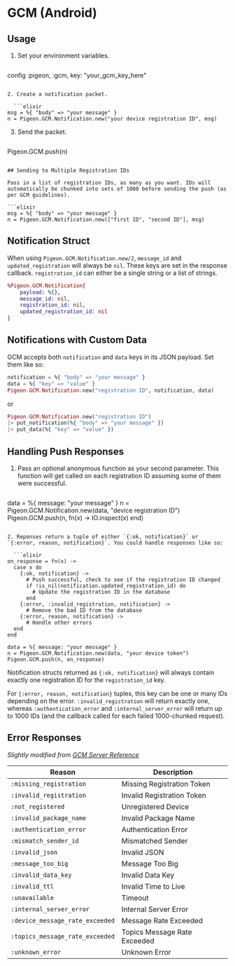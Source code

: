 # GCM (Android)

## Usage

1. Set your environment variables.

    ```elixir
  config :pigeon, :gcm,
    key: "your_gcm_key_here"
  ```
  
2. Create a notification packet. 

    ```elixir
  msg = %{ "body" => "your message" }
  n = Pigeon.GCM.Notification.new("your device registration ID", msg)
  ```
 
3. Send the packet.

    ```elixir
  Pigeon.GCM.push(n)
  ```
  
## Sending to Multiple Registration IDs

Pass in a list of registration IDs, as many as you want. IDs will automatically be chunked into sets of 1000 before sending the push (as per GCM guidelines).

  ```elixir
  msg = %{ "body" => "your message" }
  n = Pigeon.GCM.Notification.new(["first ID", "second ID"], msg)
  ```

## Notification Struct

When using `Pigeon.GCM.Notification.new/2`, `message_id` and `updated_registration` will always be `nil`. These keys are set in the response callback. `registration_id` can either be a single string or a list of strings.

  ```elixir
  %Pigeon.GCM.Notification{
      payload: %{},
      message_id: nil,
      registration_id: nil,
      updated_registration_id: nil
  }
  ```

## Notifications with Custom Data

GCM accepts both `notification` and `data` keys in its JSON payload. Set them like so:

  ```elixir
  notification = %{ "body" => "your message" }
  data = %{ "key" => "value" }
  Pigeon.GCM.Notification.new("registration ID", notification, data)
  ```

or

  ```elixir
  Pigeon.GCM.Notification.new("registration ID")
  |> put_notification(%{ "body" => "your message" })
  |> put_data(%{ "key" => "value" })
  ```
 
## Handling Push Responses

1. Pass an optional anonymous function as your second parameter. This function will get called on each registration ID assuming some of them were successful.

    ```elixir
  data = %{ message: "your message" }
  n = Pigeon.GCM.Notification.new(data, "device registration ID")
  Pigeon.GCM.push(n, fn(x) -> IO.inspect(x) end)
  ```
  
2. Reponses return a tuple of either `{:ok, notification}` or `{:error, reason, notification}`. You could handle responses like so:

    ```elixir
  on_response = fn(x) ->
    case x do
      {:ok, notification} ->
        # Push successful, check to see if the registration ID changed
        if !is_nil(notification.updated_registration_id) do
          # Update the registration ID in the database
        end
      {:error, :invalid_registration, notification} ->
        # Remove the bad ID from the database
      {:error, reason, notification} ->
        # Handle other errors
    end
  end
  
  data = %{ message: "your message" }
  n = Pigeon.GCM.Notification.new(data, "your device token")
  Pigeon.GCM.push(n, on_response)
  ```
  
Notification structs returned as `{:ok, notification}` will always contain exactly one registration ID for the `registration_id` key. 

For `{:error, reason, notification}` tuples, this key can be one or many IDs depending on the error. `:invalid_registration` will return exactly one, whereas `:authentication_error` and `:internal_server_error` will return up to 1000 IDs (and the callback called for each failed 1000-chunked request).
  
## Error Responses

*Slightly modified from [GCM Server Reference](https://developers.google.com/cloud-messaging/http-server-ref#error-codes)*

|Reason                           |Description                  |
|---------------------------------|-----------------------------|
|`:missing_registration`          |Missing Registration Token   |
|`:invalid_registration`          |Invalid Registration Token   |
|`:not_registered`                |Unregistered Device          |
|`:invalid_package_name`          |Invalid Package Name         |
|`:authentication_error`          |Authentication Error         |
|`:mismatch_sender_id`            |Mismatched Sender            |
|`:invalid_json`                  |Invalid JSON                 |
|`:message_too_big`               |Message Too Big              |
|`:invalid_data_key`              |Invalid Data Key             |
|`:invalid_ttl`                   |Invalid Time to Live         |
|`:unavailable`                   |Timeout                      |
|`:internal_server_error`         |Internal Server Error        |
|`:device_message_rate_exceeded`  |Message Rate Exceeded        |
|`:topics_message_rate_exceeded`  |Topics Message Rate Exceeded |
|`:unknown_error`                 |Unknown Error                |

